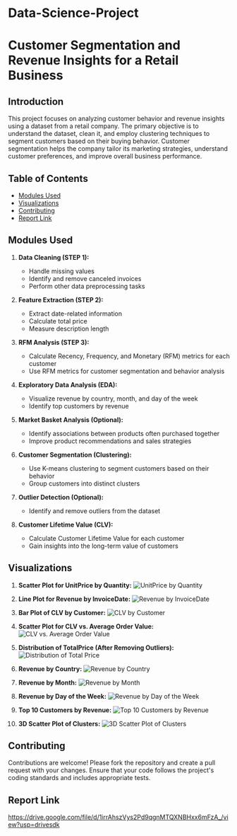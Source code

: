 # Data-Science-Project
# Customer Segmentation and Revenue Insights for a Retail Business

## Introduction

This project focuses on analyzing customer behavior and revenue insights using a dataset from a retail company. The primary objective is to understand the dataset, clean it, and employ clustering techniques to segment customers based on their buying behavior. Customer segmentation helps the company tailor its marketing strategies, understand customer preferences, and improve overall business performance.

## Table of Contents

- [Modules Used](#modules-used)
- [Visualizations](#visualizations)
- [Contributing](#contributing)
- [Report Link](#report-link)

## Modules Used

1. **Data Cleaning (STEP 1):**
   - Handle missing values
   - Identify and remove canceled invoices
   - Perform other data preprocessing tasks

2. **Feature Extraction (STEP 2):**
   - Extract date-related information
   - Calculate total price
   - Measure description length

3. **RFM Analysis (STEP 3):**
   - Calculate Recency, Frequency, and Monetary (RFM) metrics for each customer
   - Use RFM metrics for customer segmentation and behavior analysis

4. **Exploratory Data Analysis (EDA):**
   - Visualize revenue by country, month, and day of the week
   - Identify top customers by revenue

5. **Market Basket Analysis (Optional):**
   - Identify associations between products often purchased together
   - Improve product recommendations and sales strategies

6. **Customer Segmentation (Clustering):**
   - Use K-means clustering to segment customers based on their behavior
   - Group customers into distinct clusters

7. **Outlier Detection (Optional):**
   - Identify and remove outliers from the dataset

8. **Customer Lifetime Value (CLV):**
   - Calculate Customer Lifetime Value for each customer
   - Gain insights into the long-term value of customers

## Visualizations

1. **Scatter Plot for UnitPrice by Quantity:**
   ![UnitPrice by Quantity](plots/scatter_plot_quantity_unitprice.png)

2. **Line Plot for Revenue by InvoiceDate:**
   ![Revenue by InvoiceDate](plots/line_plot_revenue_invoicedate.png)

3. **Bar Plot of CLV by Customer:**
   ![CLV by Customer](plots/bar_plot_clv_customer.png)

4. **Scatter Plot for CLV vs. Average Order Value:**
   ![CLV vs. Average Order Value](plots/scatter_plot_clv_avgorder.png)

5. **Distribution of TotalPrice (After Removing Outliers):**
   ![Distribution of Total Price](plots/hist_totalprice_after_outliers.png)

6. **Revenue by Country:**
   ![Revenue by Country](plots/bar_plot_revenue_country.png)

7. **Revenue by Month:**
   ![Revenue by Month](plots/bar_plot_revenue_month.png)

8. **Revenue by Day of the Week:**
   ![Revenue by Day of the Week](plots/bar_plot_revenue_dayofweek.png)

9. **Top 10 Customers by Revenue:**
   ![Top 10 Customers by Revenue](plots/bar_plot_top10_customers.png)

10. **3D Scatter Plot of Clusters:**
    ![3D Scatter Plot of Clusters](plots/3d_scatter_plot_clusters.png)

## Contributing

Contributions are welcome! Please fork the repository and create a pull request with your changes. Ensure that your code follows the project's coding standards and includes appropriate tests.

## Report Link
https://drive.google.com/file/d/1irrAhszVys2Pd9qgnMTQXNBHxx6mFzA_/view?usp=drivesdk

